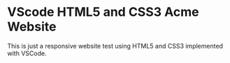 # VScode HTML5 and CSS3 Acme Website
This is just a responsive website test using HTML5 and CSS3 implemented with VSCode.
